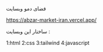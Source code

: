 
فضای دمو وبسایت

https://abzar-market-iran.vercel.app/


ساختار این وبسایت :

1:html
2:css
3:tailwind
4:javascript

